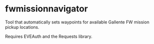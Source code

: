 # fwmissionnavigator
Tool that automatically sets waypoints for available Gallente FW mission pickup locations.

Requires EVEAuth and the Requests library.
